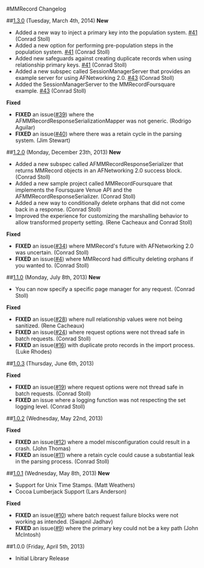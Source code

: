#MMRecord Changelog

##[1.3.0](https://github.com/mutualmobile/MMRecord/issues?milestone=6&state=closed) (Tuesday, March 4th, 2014)
**New**
* Added a new way to inject a primary key into the population system. [#41](https://github.com/mutualmobile/MMRecord/pull/41) (Conrad Stoll)
* Added a new option for performing pre-population steps in the population system. [#41](https://github.com/mutualmobile/MMRecord/pull/41) (Conrad Stoll)
* Added new safeguards against creating duplicate records when using relationship primary keys. [#41](https://github.com/mutualmobile/MMRecord/pull/41) (Conrad Stoll)
* Added a new subspec called SessionManagerServer that provides an example server for using AFNetworking 2.0. [#43](https://github.com/mutualmobile/MMRecord/pull/43) (Conrad Stoll)
* Added the SessionManagerServer to the MMRecordFoursquare example. [#43](https://github.com/mutualmobile/MMRecord/pull/43) (Conrad Stoll)

**Fixed**
* **FIXED** an issue([#39](https://github.com/mutualmobile/MMRecord/issues/39)) where the AFMMRecordResponseSerializationMapper was not generic. (Rodrigo Aguilar)
* **FIXED** an issue([#40](https://github.com/mutualmobile/MMRecord/issues/40)) where there was a retain cycle in the parsing system. (Jim Stewart)

##[1.2.0](https://github.com/mutualmobile/MMRecord/issues?milestone=5&state=closed) (Monday, December 23th, 2013)
**New**
* Added a new subspec called AFMMRecordResponseSerializer that returns MMRecord objects in an AFNetworking 2.0 success block. (Conrad Stoll)
* Added a new sample project called MMRecordFoursquare that implements the Foursquare Venue API and the AFMMRecordResponseSerializer. (Conrad Stoll)
* Added a new way to conditionally delete orphans that did not come back in a response. (Conrad Stoll)
* Improved the experience for customizing the marshalling behavior to allow transformed property setting. (Rene Cacheaux and Conrad Stoll)

**Fixed**
* **FIXED** an issue([#34](https://github.com/mutualmobile/MMRecord/issues/34)) where MMRecord's future with AFNetworking 2.0 was uncertain. (Conrad Stoll)
* **FIXED** an issue([#4](https://github.com/mutualmobile/MMRecord/issues/4)) where MMRecord had difficulty deleting orphans if you wanted to. (Conrad Stoll)

##[1.1.0](https://github.com/mutualmobile/MMRecord/issues?milestone=4&state=closed) (Monday, July 8th, 2013)
**New**
* You can now specify a specific page manager for any request. (Conrad Stoll)

**Fixed**
* **FIXED** an issue([#28](https://github.com/mutualmobile/MMRecord/pull/28)) where null relationship values were not being sanitized. (Rene Cacheaux)
* **FIXED** an issue([#24](https://github.com/mutualmobile/MMRecord/pull/24)) where request options were not thread safe in batch requests. (Conrad Stoll)
* **FIXED** an issue([#16](https://github.com/mutualmobile/MMRecord/issues/16)) with duplicate proto records in the import process. (Luke Rhodes)

##[1.0.3](https://github.com/mutualmobile/MMRecord/issues?milestone=3&state=closed) (Thursday, June 6th, 2013)

**Fixed**
* **FIXED** an issue([#19](https://github.com/mutualmobile/MMRecord/pull/19)) where request options were not thread safe in batch requests. (Conrad Stoll)
* **FIXED** an issue where a logging function was not respecting the set logging level. (Conrad Stoll)

##[1.0.2](https://github.com/mutualmobile/MMRecord/issues?milestone=2&state=closed) (Wednesday, May 22nd, 2013)

**Fixed**
* **FIXED** an issue([#12](https://github.com/mutualmobile/MMRecord/pull/12)) where a model misconfiguration could result in a crash. (John Thomas)
* **FIXED** an issue([#11](https://github.com/mutualmobile/MMRecord/pull/11)) where a retain cycle could cause a substantial leak in the parsing process. (Conrad Stoll)

##[1.0.1](https://github.com/mutualmobile/MMRecord/issues?milestone=1&state=closed) (Wednesday, May 8th, 2013)
**New**
* Support for Unix Time Stamps. (Matt Weathers)
* Cocoa Lumberjack Support (Lars Anderson)

**Fixed**
* **FIXED** an issue([#10](https://github.com/mutualmobile/MMRecord/pull/10)) where batch request failure blocks were not working as intended. (Swapnil Jadhav)
* **FIXED** an issue([#9](https://github.com/mutualmobile/MMRecord/pull/9)) where the primary key could not be a key path (John McIntosh)

##1.0.0 (Friday, April 5th, 2013)
 * Initial Library Release